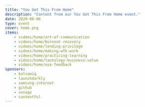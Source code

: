```yaml
---
title: "You Got This From Home"
description: "Content from our You Got This From Home event."
date: 2020-06-06
type: event
cover: home.png
items:
    - videos/home/art-of-communication
    - videos/home/burnout-recovery
    - videos/home/lending-privilege
    - videos/home/making-wfh-work
    - videos/home/practicing-learning
    - videos/home/tautology-business-value
    - videos/home/use-feedback
sponsors:
    - balsamiq
    - launchdarkly
    - samsung-internet
    - github
    - vonage
    - contentful
---
```

